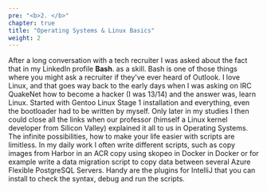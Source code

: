 ```yaml
---
pre: "<b>2. </b>"
chapter: true
title: "Operating Systems & Linux Basics"
weight: 2
---
```


After a long conversation with a tech recruiter I was asked about the fact that in my LinkedIn profile __Bash__.
as a skill. Bash is one of those things where you might ask a recruiter if they've ever heard of Outlook. I love 
Linux, and that goes way back to the early days when I was asking on IRC QuakeNet how to become a hacker (I was 
13/14) and the answer was, learn Linux. Started with Gentoo Linux Stage 1 installation and everything, even the 
bootloader had to be written by myself. Only later in my studies I then could close all the links when our 
professor (himself a Linux kernel developer from Silicon Valley) explained it all to us in Operating Systems. The 
infinite possibilities, how to make your life easier with scripts are limitless. In my daily work I often write 
different scripts, such as copy images from Harbor in an ACR copy using skopeo in Docker in Docker or for example 
write a data migration script to copy data between several Azure Flexible PostgreSQL Servers. Handy are the 
plugins for IntelliJ that you can install to check the syntax, debug and run the scripts.
